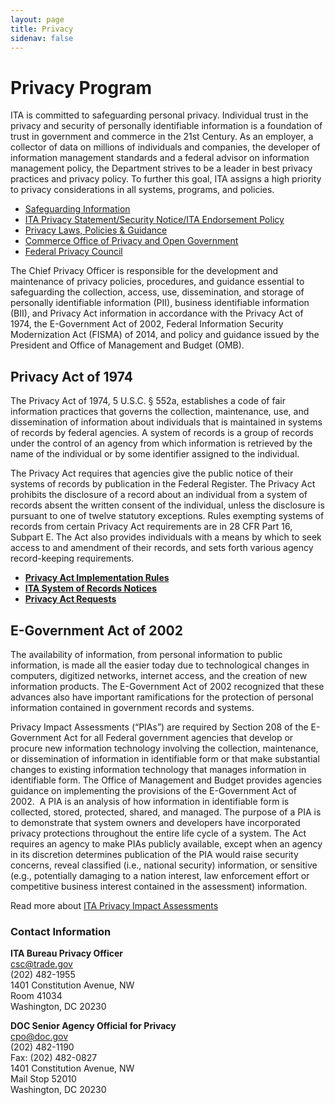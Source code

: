 ```yaml
---
layout: page
title: Privacy
sidenav: false
---
```

# Privacy Program

ITA is committed to safeguarding personal privacy. Individual trust in the privacy and security of personally identifiable information is a foundation of trust in government and commerce in the 21st Century. As an employer, a collector of data on millions of individuals and companies, the developer of information management standards and a federal advisor on information management policy, the Department strives to be a leader in best privacy practices and privacy policy. To further this goal, ITA assigns a high priority to privacy considerations in all systems, programs, and policies.

* [Safeguarding Information](http://www.osec.doc.gov/opog/privacy/PII_BII.html)
* [ITA Privacy Statement/Security Notice/ITA Endorsement Policy](https://www.commerce.gov/about/policies/privacy)
* [Privacy Laws, Policies & Guidance](http://www.osec.doc.gov/opog/dmp/default.html)
* [Commerce Office of Privacy and Open Government](http://www.commerce.gov/privacy)
* [Federal Privacy Council](https://www.fpc.gov/)

The Chief Privacy Officer is responsible for the development and maintenance of privacy policies, procedures, and guidance essential to safeguarding the collection, access, use, dissemination, and storage of personally identifiable information (PII), business identifiable information (BII), and Privacy Act information in accordance with the Privacy Act of 1974, the E-Government Act of 2002, Federal Information Security Modernization Act (FISMA) of 2014, and policy and guidance issued by the President and Office of Management and Budget (OMB).

## Privacy Act of 1974

The Privacy Act of 1974, 5 U.S.C. § 552a, establishes a code of fair information practices that governs the collection, maintenance, use, and dissemination of information about individuals that is maintained in systems of records by federal agencies. A system of records is a group of records under the control of an agency from which information is retrieved by the name of the individual or by some identifier assigned to the individual.

The Privacy Act requires that agencies give the public notice of their systems of records by publication in the Federal Register. The Privacy Act prohibits the disclosure of a record about an individual from a system of records absent the written consent of the individual, unless the disclosure is pursuant to one of twelve statutory exceptions. Rules exempting systems of records from certain Privacy Act requirements are in 28 CFR Part 16, Subpart E. The Act also provides individuals with a means by which to seek access to and amendment of their records, and sets forth various agency record-keeping requirements.

* **[Privacy Act Implementation Rules](http://www.osec.doc.gov/opog/PrivacyAct/PrivacyAct.html)**
* **[ITA System of Records Notices](http://www.osec.doc.gov/opog/PrivacyAct/PrivacyAct_SORNs.html)**
* **[Privacy Act Requests](http://www.osec.doc.gov/opog/PrivacyAct/PrivacyAct_requests.html)**

## E﻿-Government Act of 2002

The availability of information, from personal information to public information, is made all the easier today due to technological changes in computers, digitized networks, internet access, and the creation of new information products. The E-Government Act of 2002 recognized that these advances also have important ramifications for the protection of personal information contained in government records and systems.

Privacy Impact Assessments (“PIAs”) are required by Section 208 of the E-Government Act for all Federal government agencies that develop or procure new information technology involving the collection, maintenance, or dissemination of information in identifiable form or that make substantial changes to existing information technology that manages information in identifiable form. The Office of Management and Budget provides agencies guidance on implementing the provisions of the E-Government Act of 2002.  A PIA is an analysis of how information in identifiable form is collected, stored, protected, shared, and managed. The purpose of a PIA is to demonstrate that system owners and developers have incorporated privacy protections throughout the entire life cycle of a system. The Act requires an agency to make PIAs publicly available, except when an agency in its discretion determines publication of the PIA would raise security concerns, reveal classified (i.e., national security) information, or sensitive (e.g., potentially damaging to a nation interest, law enforcement effort or competitive business interest contained in the assessment) information.

Read more about [ITA Privacy Impact Assessments](http://www.osec.doc.gov/opog/privacy/compliance.html#approvedpias)

### Contact Information

**ITA Bureau Privacy Officer**\
[csc@trade.gov](mailto:csc@trade.gov)\
(202) 482-1955\
1401 Constitution Avenue, NW\
Room 41034\
Washington, DC 20230

**DOC Senior Agency Official for Privacy**\
[cpo@doc.gov](mailto:cpo@doc.gov)\
(202) 482-1190\
Fax: (202) 482-0827\
1401 Constitution Avenue, NW\
Mail Stop 52010\
Washington, DC 20230
